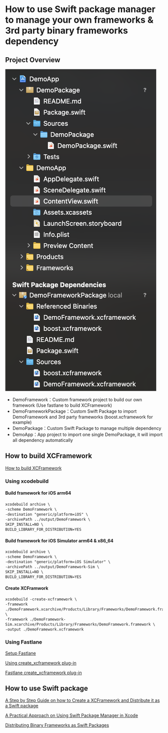 # How to use Swift package manager to manage your own frameworks & 3rd party binary frameworks dependency

## Project Overview
![Project Overview](project.png)

*  DemoFramework：Custom framework project to build our own framework (Use fastlane to build XCFramework)
* DemoFrameworkPackage：Custom Swift Package to import DemoFramework and 3rd party frameworks (boost.xcframework for example)
* DemoPackage：Custom Swift Package to manage multiple dependency
* DemoApp：App project to import one single DemoPackage, it will import all dependency automatically


## How to build XCFramework
[How to build XCFramework](https://github.com/bielikb/xcframeworks)


### Using xcodebuild
#### Build framework for iOS arm64
```
xcodebuild archive \
-scheme DemoFramework \
-destination "generic/platform=iOS" \
-archivePath ../output/DemoFramework \
SKIP_INSTALL=NO \
BUILD_LIBRARY_FOR_DISTRIBUTION=YES
```

#### Build framework for iOS Simulator arm64 & x86_64
```
xcodebuild archive \
-scheme DemoFramework \
-destination "generic/platform=iOS Simulator" \
-archivePath ../output/DemoFramework-Sim \
SKIP_INSTALL=NO \
BUILD_LIBRARY_FOR_DISTRIBUTION=YES
```
#### Create XCFramwork
```
xcodebuild -create-xcframework \
-framework ./DemoFramework.xcarchive/Products/Library/Frameworks/DemoFramework.framework \
-framework ./DemoFramework-Sim.xcarchive/Products/Library/Frameworks/DemoFramework.framework \
-output ./DemoFramework.xcframework
```

### Using Fastlane

[Setup Fastlane](https://docs.fastlane.tools/getting-started/ios/setup/)

[Using create_xcframework plug-in](https://github.com/bielikb/xcframeworks#create-xcframework-using-fastlane-plugin)

[Fastlane create_xcframework plug-in](https://github.com/bielikb/fastlane-plugin-create_xcframework)



## How to use Swift package


[A Step by Step Guide on how to Create a XCFramework and Distribute it as a Swift package](https://www.appcoda.com/xcframework/)

[A Practical Approach on Using Swift Package Manager in Xcode](https://www.appcoda.com/swift-package-xcode/)

[Distributing Binary Frameworks as Swift Packages](https://developer.apple.com/documentation/swift_packages/distributing_binary_frameworks_as_swift_packages)
